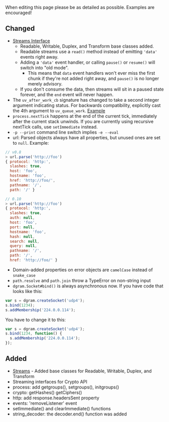 When editing this page please be as detailed as possible. Examples are encouraged!

## Changed

* [Streams Interface](https://github.com/joyent/node/blob/master/doc/api/stream.markdown)
  * Readable, Writable, Duplex, and Transform base classes added.
  * Readable streams use a `read()` method instead of emitting `'data'` events right away.
  * Adding a `'data'` event handler, or calling `pause()` or `resume()` will switch into "old mode".
    * This means that `data` event handlers won't ever miss the first chunk if they're not added right away, and `pause()` is no longer merely advisory.
  * If you don't consume the data, then streams will sit in a paused state forever, and the `end` event will never happen.
* The `uv_after_work_cb` signature has changed to take a second integer argument indicating status.  For backwards compatibility, explicitly cast the 4th argument to `uv_queue_work`.  [Example](https://github.com/rbranson/node-ffi/commit/fdeff41ae8b1cca31d4707d7b61253c45181b8fa)
* `process.nextTick` happens at the end of the current tick, immediately after the current stack unwinds.  If you are currently using recursive nextTick calls, use `setImmediate` instead.
* `-p --print` command line switch implies `-e --eval`
* url: Parsed objects always have all properties, but unused ones are set to `null`.  Example:

``` js
// v0.8
> url.parse('http://foo')
{ protocol: 'http:',
  slashes: true,
  host: 'foo',
  hostname: 'foo',
  href: 'http://foo/',
  pathname: '/',
  path: '/' }

// 0.10
> url.parse('http://foo')
{ protocol: 'http:',
  slashes: true,
  auth: null,
  host: 'foo',
  port: null,
  hostname: 'foo',
  hash: null,
  search: null,
  query: null,
  pathname: '/',
  path: '/',
  href: 'http://foo/' }
```
* Domain-added properties on error objects are `camelCase` instead of `snake_case`
* `path.resolve` and `path.join` throw a TypeError on non-string input
* `dgram.Socket#bind()` is always asynchronous now. If you have code that looks like this:             

```javascript                                                                             
var s = dgram.createSocket('udp4');
s.bind(1234);
s.addMembership('224.0.0.114');
```
                                                                                    
You have to change it to this:                                                      

```javascript                                                                             
var s = dgram.createSocket('udp4');
s.bind(1234, function() {
  s.addMembership('224.0.0.114');
});
```

## Added

* [Streams](https://github.com/joyent/node/blob/master/doc/api/stream.markdown) - Added base classes for Readable, Writable, Duplex, and Transform
* Streaming interfaces for Crypto API
* process: add getgroups(), setgroups(), initgroups()
* crypto: getHashes() getCiphers()
* http: add response.headersSent property
* events: 'removeListener' event
* setImmediate() and clearImmediate() functions
* string_decoder: the decoder.end() function was added